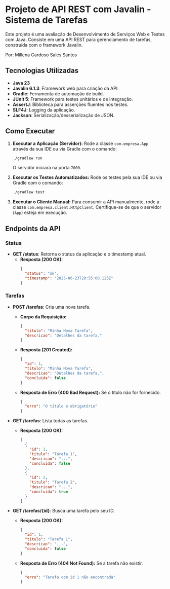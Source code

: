 # Projeto de API REST com Javalin - Sistema de Tarefas

Este projeto é uma avaliação de Desenvolvimento de Serviços Web e Testes com Java. Consiste em uma API REST para gerenciamento de tarefas, construída com o framework Javalin.

Por: Millena Cardoso Sales Santos

## Tecnologias Utilizadas

* **Java 23**
* **Javalin 6.1.3**: Framework web para criação da API.
* **Gradle**: Ferramenta de automação de build.
* **JUnit 5**: Framework para testes unitários e de integração.
* **AssertJ**: Biblioteca para asserções fluentes nos testes.
* **SLF4J**: Logging da aplicação.
* **Jackson**: Serialização/desserialização de JSON.

## Como Executar

1.  **Executar a Aplicação (Servidor):**
    Rode a classe `com.empresa.App` através da sua IDE ou via Gradle com o comando:
    ```bash
    ./gradlew run
    ```
    O servidor iniciará na porta `7000`.

2.  **Executar os Testes Automatizados:**
    Rode os testes pela sua IDE ou via Gradle com o comando:
    ```bash
    ./gradlew test
    ```

3.  **Executar o Cliente Manual:**
    Para consumir a API manualmente, rode a classe `com.empresa.client.HttpClient`. Certifique-se de que o servidor (`App`) esteja em execução.

## Endpoints da API

### Status
* **GET /status**: Retorna o status da aplicação e o timestamp atual.
    * **Resposta (200 OK):**
        ```json
        {
          "status": "ok",
          "timestamp": "2025-06-23T20:55:00.123Z"
        }
        ```

### Tarefas
* **POST /tarefas**: Cria uma nova tarefa.
    * **Corpo da Requisição:**
        ```json
        {
          "titulo": "Minha Nova Tarefa",
          "descricao": "Detalhes da tarefa."
        }
        ```
    * **Resposta (201 Created):**
        ```json
        {
          "id": 1,
          "titulo": "Minha Nova Tarefa",
          "descricao": "Detalhes da tarefa.",
          "concluida": false
        }
        ```
    * **Resposta de Erro (400 Bad Request):** Se o título não for fornecido.
        ```json
        {
          "erro": "O título é obrigatório"
        }
        ```

* **GET /tarefas**: Lista todas as tarefas.
    * **Resposta (200 OK):**
        ```json
        [
          {
            "id": 1,
            "titulo": "Tarefa 1",
            "descricao": "...",
            "concluida": false
          },
          {
            "id": 2,
            "titulo": "Tarefa 2",
            "descricao": "...",
            "concluida": true
          }
        ]
        ```

* **GET /tarefas/{id}**: Busca uma tarefa pelo seu ID.
    * **Resposta (200 OK):**
        ```json
        {
          "id": 1,
          "titulo": "Tarefa 1",
          "descricao": "...",
          "concluida": false
        }
        ```
    * **Resposta de Erro (404 Not Found):** Se a tarefa não existir.
        ```json
        {
          "erro": "Tarefa com id 1 não encontrada"
        }
        ```